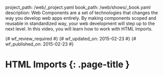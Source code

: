 project_path: /web/_project.yaml
book_path: /web/shows/_book.yaml
description: Web Components are a set of technologies that changes the way you develop web apps entirely. By making components scoped and reusable in standardized way, your web development will step up to the next level. In this video, you will learn how to work with HTML Imports.

{# wf_review_required #}
{# wf_updated_on: 2015-02-23 #}
{# wf_published_on: 2015-02-23 #}

# HTML Imports {: .page-title }
